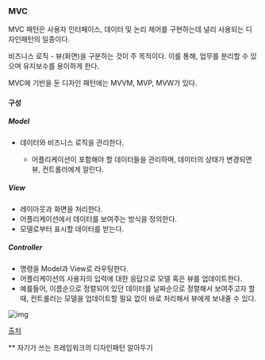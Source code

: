 ### MVC

MVC 패턴은 사용자 인터페이스, 데이터 및 논리 제어를 구현하는데 널리 사용되는 디자인패턴의 일종이다.

비즈니스 로직 - 뷰(화면)을 구분하는 것이 주 목적이다. 이를 통해, 업무를 분리할 수 있으며 유지보수를 용이하게 한다. 

MVC에 기반을 둔 디자인 패턴에는 MVVM, MVP, MVW가 있다. 

#### 구성

##### Model 

 - 데이터와 비즈니스 로직을 관리한다.

   - 어플리케이션이 포함해야 할 데이터들을 관리하며, 데이터의 상태가 변경되면 뷰, 컨트롤러에게 알린다.

##### View

- 레이아웃과 화면을 처리한다.
- 어플리케이션에서 데이터를 보여주는 방식을 정의한다.
- 모델로부터 표시할 데이터를 받는다.

##### Controller

- 명령을 Model과 View로 라우팅한다.
- 어플리케이션의 사용자의 입력에 대한 응답으로 모델 혹은 뷰를 업데이트한다.
- 예를들어, 이름순으로 정렬되어 있던 데이터를 날짜순으로 정렬해서 보여주고자 할 때, 컨트롤러는 모델을 업데이트할 필요 없이 바로 처리해서 뷰에게 보내줄 수 있다.

![img](https://mblogthumb-phinf.pstatic.net/MjAxNzAzMjVfMjIg/MDAxNDkwNDM4ODMzNjI2.nzDNB5K0LuyP4joE2C4rIbL5Ue2F3at7wiI6ZpuTJN0g.WZ6V-WHZygLYW2WSdzcs7uAiAWgAJe3_H0XdkYKkutkg.PNG.jhc9639/1262.png?type=w800)

[출처](https://m.blog.naver.com/jhc9639/220967034588)

** 자기가 쓰는 프레임워크의 디자인패턴 알아두기 
